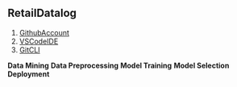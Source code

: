 ## RetailDatalog
1. [GithubAccount](https://github.com)
2. [VSCodeIDE](https://code.visualstudio.com/)
3. [GitCLI](https://git-scm.com/book/en/v2/Getting-Started-The-Command-Line)

**Data Mining**
**Data Preprocessing**
**Model Training**
**Model Selection**
**Deployment**

